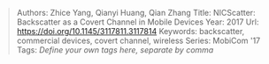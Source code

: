 > Authors: Zhice Yang, Qianyi Huang, Qian Zhang
> Title: NICScatter: Backscatter as a Covert Channel in Mobile Devices
> Year: 2017
> Url: https://doi.org/10.1145/3117811.3117814
> Keywords: backscatter, commercial devices, covert channel, wireless
> Series: MobiCom '17
> Tags: *Define your own tags here, separate by comma*